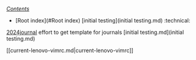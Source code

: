 *[Contents](Contents.md)*
* [Root index](#Root index)
[initial testing](initial testing.md) :technical:

[2024journal](2024journal.md) effort to get template for journals  [initial testing.md](initial testing.md)

[[current-lenovo-vimrc.md|current-lenovo-vimrc]]
